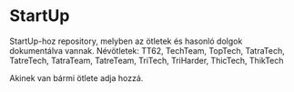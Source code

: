 # StartUp
StartUp-hoz repository, melyben az ötletek és hasonló dolgok dokumentálva vannak.
Névötletek:
  TT62,
  TechTeam,
  TopTech,
  TatraTech,
  TatreTech,
  TatraTeam,
  TatreTeam,
  TriTech,
  TriHarder,
  ThicTech,
  ThikTech

Akinek van bármi ötlete adja hozzá.
